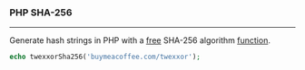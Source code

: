 ### PHP SHA-256
___

Generate hash strings in PHP with a [free](https://github.com/twexxor/php-sha256/blob/main/license.md) SHA-256 algorithm [function](https://github.com/twexxor/php-sha256/blob/main/twexxor-sha256.php).

``` php
echo twexxorSha256('buymeacoffee.com/twexxor');
```

